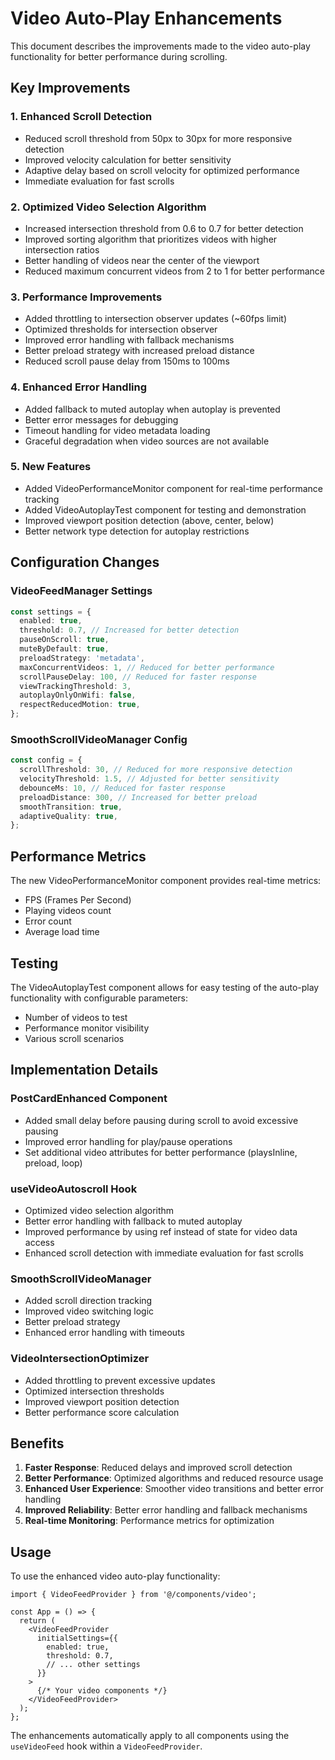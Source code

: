 # Video Auto-Play Enhancements

This document describes the improvements made to the video auto-play functionality for better performance during scrolling.

## Key Improvements

### 1. Enhanced Scroll Detection
- Reduced scroll threshold from 50px to 30px for more responsive detection
- Improved velocity calculation for better sensitivity
- Adaptive delay based on scroll velocity for optimized performance
- Immediate evaluation for fast scrolls

### 2. Optimized Video Selection Algorithm
- Increased intersection threshold from 0.6 to 0.7 for better detection
- Improved sorting algorithm that prioritizes videos with higher intersection ratios
- Better handling of videos near the center of the viewport
- Reduced maximum concurrent videos from 2 to 1 for better performance

### 3. Performance Improvements
- Added throttling to intersection observer updates (~60fps limit)
- Optimized thresholds for intersection observer
- Improved error handling with fallback mechanisms
- Better preload strategy with increased preload distance
- Reduced scroll pause delay from 150ms to 100ms

### 4. Enhanced Error Handling
- Added fallback to muted autoplay when autoplay is prevented
- Better error messages for debugging
- Timeout handling for video metadata loading
- Graceful degradation when video sources are not available

### 5. New Features
- Added VideoPerformanceMonitor component for real-time performance tracking
- Added VideoAutoplayTest component for testing and demonstration
- Improved viewport position detection (above, center, below)
- Better network type detection for autoplay restrictions

## Configuration Changes

### VideoFeedManager Settings
```typescript
const settings = {
  enabled: true,
  threshold: 0.7, // Increased for better detection
  pauseOnScroll: true,
  muteByDefault: true,
  preloadStrategy: 'metadata',
  maxConcurrentVideos: 1, // Reduced for better performance
  scrollPauseDelay: 100, // Reduced for faster response
  viewTrackingThreshold: 3,
  autoplayOnlyOnWifi: false,
  respectReducedMotion: true,
};
```

### SmoothScrollVideoManager Config
```typescript
const config = {
  scrollThreshold: 30, // Reduced for more responsive detection
  velocityThreshold: 1.5, // Adjusted for better sensitivity
  debounceMs: 10, // Reduced for faster response
  preloadDistance: 300, // Increased for better preload
  smoothTransition: true,
  adaptiveQuality: true,
};
```

## Performance Metrics

The new VideoPerformanceMonitor component provides real-time metrics:
- FPS (Frames Per Second)
- Playing videos count
- Error count
- Average load time

## Testing

The VideoAutoplayTest component allows for easy testing of the auto-play functionality with configurable parameters:
- Number of videos to test
- Performance monitor visibility
- Various scroll scenarios

## Implementation Details

### PostCardEnhanced Component
- Added small delay before pausing during scroll to avoid excessive pausing
- Improved error handling for play/pause operations
- Set additional video attributes for better performance (playsInline, preload, loop)

### useVideoAutoscroll Hook
- Optimized video selection algorithm
- Better error handling with fallback to muted autoplay
- Improved performance by using ref instead of state for video data access
- Enhanced scroll detection with immediate evaluation for fast scrolls

### SmoothScrollVideoManager
- Added scroll direction tracking
- Improved video switching logic
- Better preload strategy
- Enhanced error handling with timeouts

### VideoIntersectionOptimizer
- Added throttling to prevent excessive updates
- Optimized intersection thresholds
- Improved viewport position detection
- Better performance score calculation

## Benefits

1. **Faster Response**: Reduced delays and improved scroll detection
2. **Better Performance**: Optimized algorithms and reduced resource usage
3. **Enhanced User Experience**: Smoother video transitions and better error handling
4. **Improved Reliability**: Better error handling and fallback mechanisms
5. **Real-time Monitoring**: Performance metrics for optimization

## Usage

To use the enhanced video auto-play functionality:

```tsx
import { VideoFeedProvider } from '@/components/video';

const App = () => {
  return (
    <VideoFeedProvider
      initialSettings={{
        enabled: true,
        threshold: 0.7,
        // ... other settings
      }}
    >
      {/* Your video components */}
    </VideoFeedProvider>
  );
};
```

The enhancements automatically apply to all components using the `useVideoFeed` hook within a `VideoFeedProvider`.